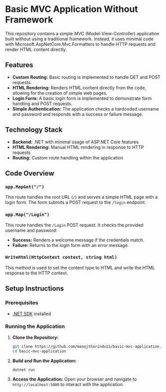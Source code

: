 # Basic MVC Application Without Framework

This repository contains a simple MVC (Model-View-Controller) application built without using a traditional framework. Instead, it uses minimal code with Microsoft.AspNetCore.Mvc.Formatters to handle HTTP requests and render HTML content directly.

## Features

- **Custom Routing:** Basic routing is implemented to handle GET and POST requests.
- **HTML Rendering:** Renders HTML content directly from the code, allowing for the creation of simple web pages.
- **Login Form:** A basic login form is implemented to demonstrate form handling and POST requests.
- **Simple Authentication:** The application checks a hardcoded username and password and responds with a success or failure message.

## Technology Stack

- **Backend:** .NET with minimal usage of ASP.NET Core features
- **HTML Rendering:** Manual HTML rendering in response to HTTP requests
- **Routing:** Custom route handling within the application

## Code Overview

### `app.MapGet("/")`
This route handles the root URL (`/`) and serves a simple HTML page with a login form. The form submits a POST request to the `/login` endpoint.

### `app.Map("/Login")`
This route handles the `/Login` POST request. It checks the provided username and password:
- **Success:** Renders a welcome message if the credentials match.
- **Failure:** Returns to the login form with an error message.

### `WriteHtml(HttpContext context, string html)`
This method is used to set the content type to HTML and write the HTML response to the HTTP context.

## Setup Instructions

### Prerequisites

- [.NET SDK](https://dotnet.microsoft.com/download) installed

### Running the Application

1. **Clone the Repository:**

   ```bash
   git clone https://github.com/manojtharindu11/basic-mvc-application.git
   cd basic-mvc-application
   ```

2. **Build and Run the Application:**

   ```bash
   dotnet run
   ```

3. **Access the Application:**
   Open your browser and navigate to `http://localhost:5000` to interact with the application.
